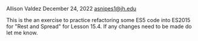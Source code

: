 Allison Valdez
December 24, 2022
asnipes1@jh.edu

This is the an exercise to practice refactoring some ES5 code into ES2015 for "Rest and Spread" for Lesson 15.4. If any changes need to be made do let me know.